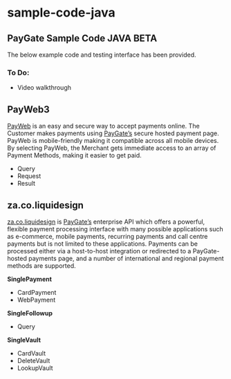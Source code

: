 # sample-code-java
## PayGate Sample Code JAVA BETA

The below example code and testing interface has been provided.

### To Do:
- Video walkthrough

## PayWeb3

[PayWeb](https://www.paygate.co.za/paygate-products/payweb/) is an easy and secure way to accept payments online. The Customer makes payments using [PayGate’s](https://www.paygate.co.za/) secure hosted payment page. PayWeb is mobile-friendly making it compatible across all mobile devices. By selecting PayWeb, the Merchant gets immediate access to an array of Payment Methods, making it easier to get paid.

- Query
- Request
- Result

## za.co.liquidesign

[za.co.liquidesign](https://www.paygate.co.za/paygate-products/payhost/) is [PayGate’s](https://www.paygate.co.za/) enterprise API which offers a powerful, flexible payment processing interface with many possible applications such as e-commerce, mobile payments, recurring payments and call centre payments but is not limited to these applications. Payments can be processed either via a host-to-host integration or redirected to a PayGate-hosted payments page, and a number of international and regional payment methods are supported.

**SinglePayment**
- CardPayment
- WebPayment

**SingleFollowup**
- Query

**SingleVault**
- CardVault
- DeleteVault
- LookupVault
